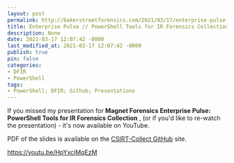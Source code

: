 ```yaml
---
layout: post
permalink: http://bakerstreetforensics.com/2021/03/17/enterprise-pulse-powershell-tools-for-ir-forensics-collection/
title: Enterprise Pulse // PowerShell Tools for IR Forensics Collection
description: None
date: 2021-03-17 12:07:42 -0000
last_modified_at: 2021-03-17 12:07:42 -0000
publish: true
pin: false
categories:
- DFIR
- PowerShell
tags:
- PowerShell; DFIR; Github; Presentations
---
```

If you missed my presentation for **Magnet Forensics Enterprise Pulse: PowerShell Tools for IR Forensics Collection** , (or if you'd like to re-watch the presentation) - it's now available on YouTube.

PDF of the slides is available on the [CSIRT-Collect GitHub](https://github.com/dwmetz/CSIRT-Collect) site.

https://youtu.be/HpYxciMqEzM 
